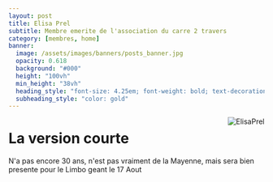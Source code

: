 ```yaml
---
layout: post
title: Elisa Prel
subtitle: Membre emerite de l'association du carre 2 travers
category: [membres, home]
banner:
  image: /assets/images/banners/posts_banner.jpg
  opacity: 0.618
  background: "#000"
  height: "100vh"
  min_height: "38vh"
  heading_style: "font-size: 4.25em; font-weight: bold; text-decoration: underline"
  subheading_style: "color: gold"
---
```


<img src="{{site.baseurl | prepend: site.url}}assets/images/members/ElisaPrel.jpg" alt="ElisaPrel" style="float: right; width: auto; height: auto;"/>

# La version courte
N'a pas encore 30 ans, n'est pas vraiment de la Mayenne, mais sera bien presente pour le Limbo geant le 17 Aout
























